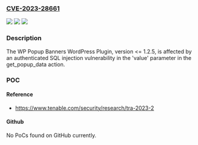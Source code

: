 ### [CVE-2023-28661](https://cve.mitre.org/cgi-bin/cvename.cgi?name=CVE-2023-28661)
![](https://img.shields.io/static/v1?label=Product&message=WP%20Popup%20Banners%20WordPress%20Plugin&color=blue)
![](https://img.shields.io/static/v1?label=Version&message=n%2Fa&color=blue)
![](https://img.shields.io/static/v1?label=Vulnerability&message=Authenticated%20SQL%20Injection&color=brighgreen)

### Description

The WP Popup Banners WordPress Plugin, version <= 1.2.5, is affected by an authenticated SQL injection vulnerability in the 'value' parameter in the get_popup_data action.

### POC

#### Reference
- https://www.tenable.com/security/research/tra-2023-2

#### Github
No PoCs found on GitHub currently.

